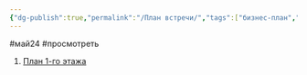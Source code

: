 ```yaml
---
{"dg-publish":true,"permalink":"/План встречи/","tags":["бизнес-план","бар"]}
---
```


#май24  #просмотреть 

1. [План 1-го этажа](https://www.dropbox.com/scl/fi/xdbybtls53n6ltlmwhyca/3.pdf?rlkey=egob2dgouaf4lplyfumz8s9sc&dl=0)
